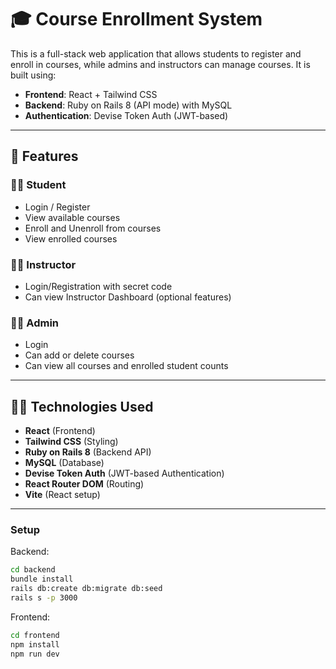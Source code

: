 # 🎓 Course Enrollment System

This is a full-stack web application that allows students to register and enroll in courses, while admins and instructors can manage courses. It is built using:

- **Frontend**: React + Tailwind CSS
- **Backend**: Ruby on Rails 8 (API mode) with MySQL
- **Authentication**: Devise Token Auth (JWT-based)

---

## 🔧 Features

### 👨‍🎓 Student
- Login / Register
- View available courses
- Enroll and Unenroll from courses
- View enrolled courses

### 👩‍🏫 Instructor
- Login/Registration with secret code
- Can view Instructor Dashboard (optional features)

### 👮‍♂️ Admin
- Login
- Can add or delete courses
- Can view all courses and enrolled student counts

---

## 🧑‍💻 Technologies Used

- **React** (Frontend)
- **Tailwind CSS** (Styling)
- **Ruby on Rails 8** (Backend API)
- **MySQL** (Database)
- **Devise Token Auth** (JWT-based Authentication)
- **React Router DOM** (Routing)
- **Vite** (React setup)

---

### Setup

Backend:
```bash
cd backend
bundle install
rails db:create db:migrate db:seed
rails s -p 3000
```

Frontend:
```bash
cd frontend
npm install
npm run dev
```

